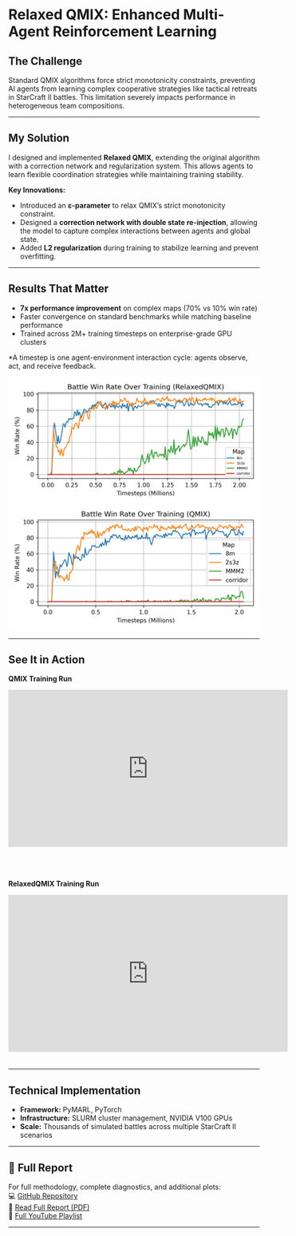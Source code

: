 # Relaxed QMIX: Enhanced Multi-Agent Reinforcement Learning

## The Challenge
Standard QMIX algorithms force strict monotonicity constraints, preventing AI agents from learning complex cooperative strategies like tactical retreats in StarCraft II battles. This limitation severely impacts performance in heterogeneous team compositions.

---

## My Solution
I designed and implemented **Relaxed QMIX**, extending the original algorithm with a correction network and regularization system. This allows agents to learn flexible coordination strategies while maintaining training stability.

**Key Innovations:**  
- Introduced an **ε-parameter** to relax QMIX’s strict monotonicity constraint.
- Designed a **correction network with double state re-injection**, allowing the model to capture complex interactions between agents and global state.  
- Added **L2 regularization** during training to stabilize learning and prevent overfitting.  

---

## Results That Matter
- **7x performance improvement** on complex maps (70% vs 10% win rate)
- Faster convergence on standard benchmarks while matching baseline performance
- Trained across 2M+ training timesteps on enterprise-grade GPU clusters

*A timestep is one agent-environment interaction cycle: agents observe, act, and receive feedback.

![Training Curve](assets/pymarl/relaxedwr.png)
![Win Rate Comparison](assets/pymarl/qmixwr.png)

--- 

## See It in Action

**QMIX Training Run**

<iframe width="560" height="315" src="https://youtu.be/kZImGVXS_YA" title="QMIX Training Run" frameborder="0" allow="accelerometer; autoplay; clipboard-write; encrypted-media; gyroscope; picture-in-picture" allowfullscreen></iframe>

<br><br>

**RelaxedQMIX Training Run**

<iframe width="560" height="315" src="https://youtu.be/BXhIihipSZs" title="Relaxed QMIX Episode Highlight" frameborder="0" allow="accelerometer; autoplay; clipboard-write; encrypted-media; gyroscope; picture-in-picture" allowfullscreen></iframe>
<br><br>

---

## Technical Implementation
- **Framework:** PyMARL, PyTorch
- **Infrastructure:** SLURM cluster management, NVIDIA V100 GPUs
- **Scale:** Thousands of simulated battles across multiple StarCraft II scenarios

---

## 📄 Full Report  

For full methodology, complete diagnostics, and additional plots:  
💻 [GitHub Repository](https://github.com/miruyoun/PyMARL_RL_Project)  
📕 [Read Full Report (PDF)](assets/pymarl/RelaxedQMIX_Paper.pdf)  
🎥 [Full YouTube Playlist](https://www.youtube.com/playlist?list=PLfNwQXb-4EYiBC-Hm0P8xQDTPxbTGFpBp)

---

